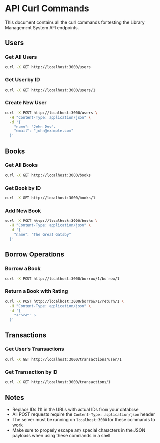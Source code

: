 # API Curl Commands

This document contains all the curl commands for testing the Library Management System API endpoints.

## Users

### Get All Users
```bash
curl -X GET http://localhost:3000/users
```

### Get User by ID
```bash
curl -X GET http://localhost:3000/users/1
```

### Create New User
```bash
curl -X POST http://localhost:3000/users \
  -H "Content-Type: application/json" \
  -d '{
    "name": "John Doe",
    "email": "john@example.com"
  }'
```

## Books

### Get All Books
```bash
curl -X GET http://localhost:3000/books
```

### Get Book by ID
```bash
curl -X GET http://localhost:3000/books/1
```

### Add New Book
```bash
curl -X POST http://localhost:3000/books \
  -H "Content-Type: application/json" \
  -d '{
    "name": "The Great Gatsby"
  }'
```

## Borrow Operations

### Borrow a Book
```bash
curl -X POST http://localhost:3000/borrow/1/borrow/1
```

### Return a Book with Rating
```bash
curl -X POST http://localhost:3000/borrow/1/return/1 \
  -H "Content-Type: application/json" \
  -d '{
    "score": 5
  }'
```

## Transactions

### Get User's Transactions
```bash
curl -X GET http://localhost:3000/transactions/user/1
```

### Get Transaction by ID
```bash
curl -X GET http://localhost:3000/transactions/1
```

## Notes

- Replace IDs (1) in the URLs with actual IDs from your database
- All POST requests require the `Content-Type: application/json` header
- The server must be running on `localhost:3000` for these commands to work
- Make sure to properly escape any special characters in the JSON payloads when using these commands in a shell 